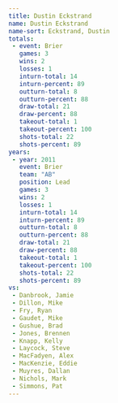 ```yaml
---
title: Dustin Eckstrand
name: Dustin Eckstrand
name-sort: Eckstrand, Dustin
totals:
 - event: Brier
   games: 3
   wins: 2
   losses: 1
   inturn-total: 14
   inturn-percent: 89
   outturn-total: 8
   outturn-percent: 88
   draw-total: 21
   draw-percent: 88
   takeout-total: 1
   takeout-percent: 100
   shots-total: 22
   shots-percent: 89
years:
 - year: 2011
   event: Brier
   team: "AB"
   position: Lead
   games: 3
   wins: 2
   losses: 1
   inturn-total: 14
   inturn-percent: 89
   outturn-total: 8
   outturn-percent: 88
   draw-total: 21
   draw-percent: 88
   takeout-total: 1
   takeout-percent: 100
   shots-total: 22
   shots-percent: 89
vs:
 - Danbrook, Jamie
 - Dillon, Mike
 - Fry, Ryan
 - Gaudet, Mike
 - Gushue, Brad
 - Jones, Brennen
 - Knapp, Kelly
 - Laycock, Steve
 - MacFadyen, Alex
 - MacKenzie, Eddie
 - Muyres, Dallan
 - Nichols, Mark
 - Simmons, Pat
---
```

